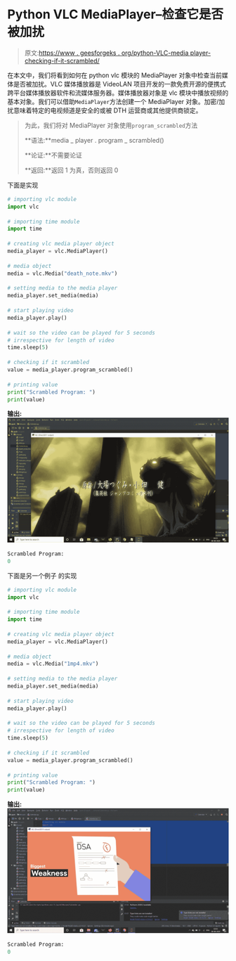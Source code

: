# Python VLC MediaPlayer–检查它是否被加扰

> 原文:[https://www . geesforgeks . org/python-VLC-media player-checking-if-it-scrambled/](https://www.geeksforgeeks.org/python-vlc-mediaplayer-checking-if-it-is-scrambled/)

在本文中，我们将看到如何在 python vlc 模块的 MediaPlayer 对象中检查当前媒体是否被加扰。VLC 媒体播放器是 VideoLAN 项目开发的一款免费开源的便携式跨平台媒体播放器软件和流媒体服务器。媒体播放器对象是 vlc 模块中播放视频的基本对象。我们可以借助`MediaPlayer`方法创建一个 MediaPlayer 对象。加密/加扰意味着特定的电视频道是安全的或被 DTH 运营商或其他提供商锁定。

> 为此，我们将对 MediaPlayer 对象使用`program_scrambled`方法
> 
> **语法:**media _ player . program _ scrambled()
> 
> **论证:**不需要论证
> 
> **返回:**返回 1 为真，否则返回 0

下面是实现

```py
# importing vlc module
import vlc

# importing time module
import time

# creating vlc media player object
media_player = vlc.MediaPlayer()

# media object
media = vlc.Media("death_note.mkv")

# setting media to the media player
media_player.set_media(media)

# start playing video
media_player.play()

# wait so the video can be played for 5 seconds
# irrespective for length of video
time.sleep(5)

# checking if it scrambled
value = media_player.program_scrambled()

# printing value
print("Scrambled Program: ")
print(value)
```

**输出:**
![](img/33c5fe6e13ea1c939ea793883a04f9c7.png)

```py
Scrambled Program: 
0

```

下面是另一个例子
的实现

```py
# importing vlc module
import vlc

# importing time module
import time

# creating vlc media player object
media_player = vlc.MediaPlayer()

# media object
media = vlc.Media("1mp4.mkv")

# setting media to the media player
media_player.set_media(media)

# start playing video
media_player.play()

# wait so the video can be played for 5 seconds
# irrespective for length of video
time.sleep(5)

# checking if it scrambled
value = media_player.program_scrambled()

# printing value
print("Scrambled Program: ")
print(value)
```

**输出:**
![](img/adad80dcd4fb054e2f8093e65d2cb30f.png)

```py
Scrambled Program: 
0

```